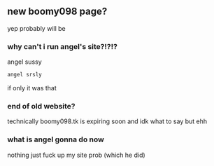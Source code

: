 ## new boomy098 page?

yep probably will be

### why can't i run angel's site?!?!?

angel sussy

```markdown
angel srsly
```

if only it was that 

### end of old website?

technically boomy098.tk is expiring soon and idk what to say but ehh

### what is angel gonna do now

nothing just fuck up my site prob (which he did)
